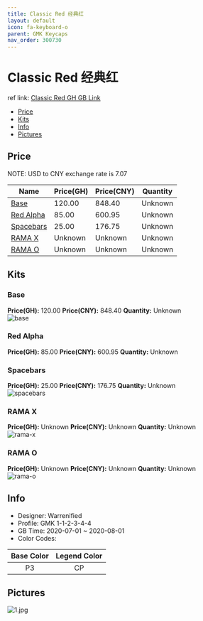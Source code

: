```yaml
---
title: Classic Red 经典红
layout: default
icon: fa-keyboard-o
parent: GMK Keycaps
nav_order: 300730
---
```


# Classic Red 经典红

ref link: [Classic Red GH GB Link]()  
* [Price](#price)  
* [Kits](#kits)  
* [Info](#info)  
* [Pictures](#pictures)  


## Price  

NOTE: USD to CNY exchange rate is 7.07

| Name          | Price(GH)    |  Price(CNY) | Quantity |
| ------------- | ------------ |  ---------- | -------- |
|[Base](#base)|120.00|848.40|Unknown|
|[Red Alpha](#red-alpha)|85.00|600.95|Unknown|
|[Spacebars](#spacebars)|25.00|176.75|Unknown|
|[RAMA X](#rama-x)|Unknown|Unknown|Unknown|
|[RAMA O](#rama-o)|Unknown|Unknown|Unknown|


## Kits  
### Base  
**Price(GH):** 120.00    **Price(CNY):** 848.40    **Quantity:** Unknown  
<img src="{{ 'assets/images/gmk-keycaps/classicred/kits_pics/base.jpg' | relative_url }}" alt="base" class="image featured">

### Red Alpha  
**Price(GH):** 85.00    **Price(CNY):** 600.95    **Quantity:** Unknown  
### Spacebars  
**Price(GH):** 25.00    **Price(CNY):** 176.75    **Quantity:** Unknown  
<img src="{{ 'assets/images/gmk-keycaps/classicred/kits_pics/spacebars.jpg' | relative_url }}" alt="spacebars" class="image featured">

### RAMA X  
**Price(GH):** Unknown    **Price(CNY):** Unknown    **Quantity:** Unknown  
<img src="{{ 'assets/images/gmk-keycaps/classicred/kits_pics/rama-x.jpg' | relative_url }}" alt="rama-x" class="image featured">

### RAMA O  
**Price(GH):** Unknown    **Price(CNY):** Unknown    **Quantity:** Unknown  
<img src="{{ 'assets/images/gmk-keycaps/classicred/kits_pics/rama-o.jpg' | relative_url }}" alt="rama-o" class="image featured">


## Info  
* Designer: Warrenified  
* Profile: GMK 1-1-2-3-4-4  
* GB Time: 2020-07-01 ~ 2020-08-01  
* Color Codes:  

|Base Color     | Legend Color
| :-------------: | :------------:
|P3|CP


## Pictures  
<img src="{{ 'assets/images/gmk-keycaps/classicred/rendering_pics/1.jpg' | relative_url }}" alt="1.jpg" class="image featured">
